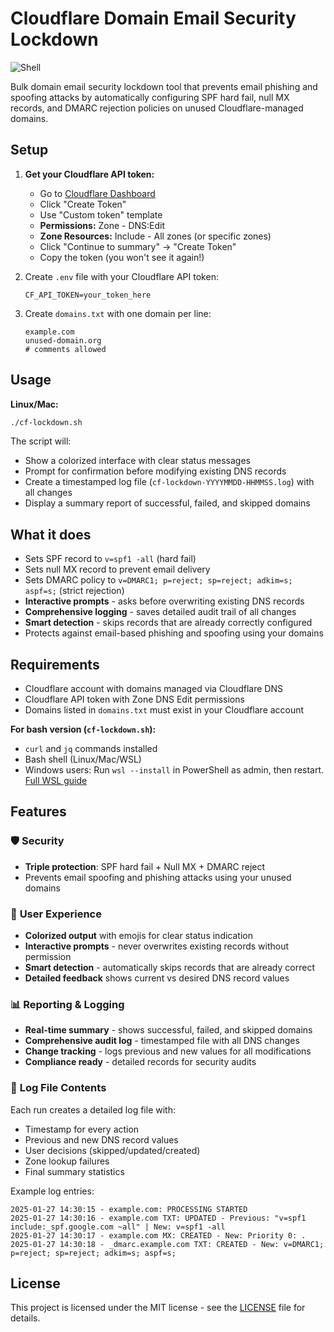 # Cloudflare Domain Email Security Lockdown
![Shell](https://img.shields.io/badge/shell-bash-green)

Bulk domain email security lockdown tool that prevents email phishing and spoofing attacks by automatically configuring SPF hard fail, null MX records, and DMARC rejection policies on unused Cloudflare-managed domains.

## Setup

1. **Get your Cloudflare API token:**
   - Go to [Cloudflare Dashboard](https://dash.cloudflare.com/profile/api-tokens)
   - Click "Create Token"
   - Use "Custom token" template
   - **Permissions:** Zone - DNS:Edit
   - **Zone Resources:** Include - All zones (or specific zones)
   - Click "Continue to summary" → "Create Token"
   - Copy the token (you won't see it again!)

2. Create `.env` file with your Cloudflare API token:
   ```
   CF_API_TOKEN=your_token_here
   ```

3. Create `domains.txt` with one domain per line:
   ```
   example.com
   unused-domain.org
   # comments allowed
   ```

## Usage

**Linux/Mac:**
```bash
./cf-lockdown.sh
```

The script will:
- Show a colorized interface with clear status messages
- Prompt for confirmation before modifying existing DNS records
- Create a timestamped log file (`cf-lockdown-YYYYMMDD-HHMMSS.log`) with all changes
- Display a summary report of successful, failed, and skipped domains

## What it does

- Sets SPF record to `v=spf1 -all` (hard fail)
- Sets null MX record to prevent email delivery  
- Sets DMARC policy to `v=DMARC1; p=reject; sp=reject; adkim=s; aspf=s;` (strict rejection)
- **Interactive prompts** - asks before overwriting existing DNS records
- **Comprehensive logging** - saves detailed audit trail of all changes
- **Smart detection** - skips records that are already correctly configured
- Protects against email-based phishing and spoofing using your domains

## Requirements

- Cloudflare account with domains managed via Cloudflare DNS
- Cloudflare API token with Zone DNS Edit permissions
- Domains listed in `domains.txt` must exist in your Cloudflare account

**For bash version (`cf-lockdown.sh`):**
- `curl` and `jq` commands installed
- Bash shell (Linux/Mac/WSL)
- Windows users: Run `wsl --install` in PowerShell as admin, then restart. [Full WSL guide](https://docs.microsoft.com/en-us/windows/wsl/install)

## Features

### 🛡️ **Security**
- **Triple protection**: SPF hard fail + Null MX + DMARC reject
- Prevents email spoofing and phishing attacks using your unused domains

### 🎨 **User Experience** 
- **Colorized output** with emojis for clear status indication
- **Interactive prompts** - never overwrites existing records without permission
- **Smart detection** - automatically skips records that are already correct
- **Detailed feedback** shows current vs desired DNS record values

### 📊 **Reporting & Logging**
- **Real-time summary** - shows successful, failed, and skipped domains
- **Comprehensive audit log** - timestamped file with all DNS changes
- **Change tracking** - logs previous and new values for all modifications
- **Compliance ready** - detailed records for security audits

### 📝 **Log File Contents**
Each run creates a detailed log file with:
- Timestamp for every action
- Previous and new DNS record values  
- User decisions (skipped/updated/created)
- Zone lookup failures
- Final summary statistics

Example log entries:
```
2025-01-27 14:30:15 - example.com: PROCESSING STARTED
2025-01-27 14:30:16 - example.com TXT: UPDATED - Previous: "v=spf1 include:_spf.google.com ~all" | New: v=spf1 -all
2025-01-27 14:30:17 - example.com MX: CREATED - New: Priority 0: .
2025-01-27 14:30:18 - _dmarc.example.com TXT: CREATED - New: v=DMARC1; p=reject; sp=reject; adkim=s; aspf=s;
```

## License

This project is licensed under the MIT license - see the [LICENSE](LICENSE) file for details.
